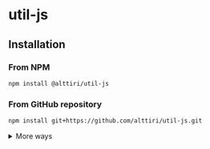 # util-js

## Installation

### From NPM

```bash
npm install @alttiri/util-js
```

### From GitHub repository

```bash
npm install git+https://github.com/alttiri/util-js.git
```

<details>

<summary>More ways</summary>

### From GitHub repository (a specific version):

- **Based on SemVer:**
    ```bash
    npm install git+https://github.com/alttiri/util-js.git#semver:1.2.0
    ```
  Or add
    ```
    "@alttiri/util-js": "github:alttiri/util-js#semver:1.2.0"
    ```
  as `dependencies` in `package.json` file.

  See available [tags](https://github.com/AlttiRi/util-js/tags).

- **Based on a commit hash:**
    ```bash
    npm install git+https://github.com/alttiri/util-js.git#80a94910c533ef1edc94b20bafab3e71c23ee66d
    ```
  Or add
    ```
    "@alttiri/util-js": "github:alttiri/util-js#80a94910c533ef1edc94b20bafab3e71c23ee66d"
    ```
  as `dependencies` in `package.json` file.

  See available [commits hashes](https://github.com/AlttiRi/util-js/commits/master).


### From GitHub Packages:
To install you need first to create `.npmrc` file with `@alttiri:registry=https://npm.pkg.github.com` content:
```bash
echo @alttiri:registry=https://npm.pkg.github.com >> .npmrc
```

only then run

```bash
npm install @alttiri/util-node-js
```
Note, that GitHub Packages requires to have also `~/.npmrc` file (`.npmrc` in your home dir) with `//npm.pkg.github.com/:_authToken=TOKEN` content, where `TOKEN` is a token with the `read:packages` permission, take it here https://github.com/settings/tokens/new.


</details>
